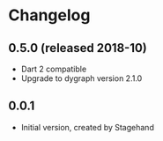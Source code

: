 # Changelog


## 0.5.0 (released 2018-10)
- Dart 2 compatible
- Upgrade to dygraph version 2.1.0

## 0.0.1

- Initial version, created by Stagehand
